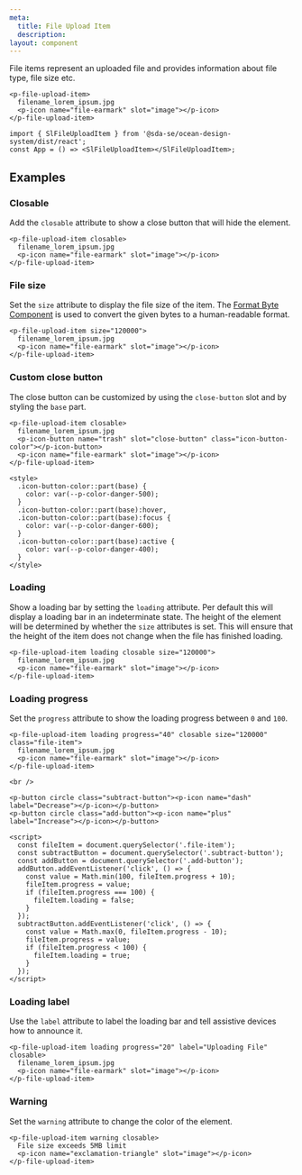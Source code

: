 ```yaml
---
meta:
  title: File Upload Item
  description:
layout: component
---
```


File items represent an uploaded file and provides information about file type, file size etc.

```html:preview
<p-file-upload-item>
  filename_lorem_ipsum.jpg
  <p-icon name="file-earmark" slot="image"></p-icon>
</p-file-upload-item>
```

```jsx:react
import { SlFileUploadItem } from '@sda-se/ocean-design-system/dist/react';
const App = () => <SlFileUploadItem></SlFileUploadItem>;
```

## Examples

### Closable

Add the `closable` attribute to show a close button that will hide the element.

```html:preview
<p-file-upload-item closable>
  filename_lorem_ipsum.jpg
  <p-icon name="file-earmark" slot="image"></p-icon>
</p-file-upload-item>
```

### File size

Set the `size` attribute to display the file size of the item. The [Format Byte Component](/components/format-bytes) is used to convert the given bytes to a human-readable format.

```html:preview
<p-file-upload-item size="120000">
  filename_lorem_ipsum.jpg
  <p-icon name="file-earmark" slot="image"></p-icon>
</p-file-upload-item>
```

### Custom close button

The close button can be customized by using the `close-button` slot and by styling the `base` part.

```html:preview
<p-file-upload-item closable>
  filename_lorem_ipsum.jpg
  <p-icon-button name="trash" slot="close-button" class="icon-button-color"></p-icon-button>
  <p-icon name="file-earmark" slot="image"></p-icon>
</p-file-upload-item>

<style>
  .icon-button-color::part(base) {
    color: var(--p-color-danger-500);
  }
  .icon-button-color::part(base):hover,
  .icon-button-color::part(base):focus {
    color: var(--p-color-danger-600);
  }
  .icon-button-color::part(base):active {
    color: var(--p-color-danger-400);
  }
</style>
```

### Loading

Show a loading bar by setting the `loading` attribute. Per default this will display a loading bar in an indeterminate state. The height of the element will be determined by whether the `size` attributes is set. This will ensure that the height of the item does not change when the file has finished loading.

```html:preview
<p-file-upload-item loading closable size="120000">
  filename_lorem_ipsum.jpg
  <p-icon name="file-earmark" slot="image"></p-icon>
</p-file-upload-item>
```

### Loading progress

Set the `progress` attribute to show the loading progress between `0` and `100`.

```html:preview
<p-file-upload-item loading progress="40" closable size="120000" class="file-item">
  filename_lorem_ipsum.jpg
  <p-icon name="file-earmark" slot="image"></p-icon>
</p-file-upload-item>

<br />

<p-button circle class="subtract-button"><p-icon name="dash" label="Decrease"></p-icon></p-button>
<p-button circle class="add-button"><p-icon name="plus" label="Increase"></p-icon></p-button>

<script>
  const fileItem = document.querySelector('.file-item');
  const subtractButton = document.querySelector('.subtract-button');
  const addButton = document.querySelector('.add-button');
  addButton.addEventListener('click', () => {
    const value = Math.min(100, fileItem.progress + 10);
    fileItem.progress = value;
    if (fileItem.progress === 100) {
      fileItem.loading = false;
    }
  });
  subtractButton.addEventListener('click', () => {
    const value = Math.max(0, fileItem.progress - 10);
    fileItem.progress = value;
    if (fileItem.progress < 100) {
      fileItem.loading = true;
    }
  });
</script>
```

### Loading label

Use the `label` attribute to label the loading bar and tell assistive devices how to announce it.

```html:preview
<p-file-upload-item loading progress="20" label="Uploading File" closable>
  filename_lorem_ipsum.jpg
  <p-icon name="file-earmark" slot="image"></p-icon>
</p-file-upload-item>
```

### Warning

Set the `warning` attribute to change the color of the element.

```html:preview
<p-file-upload-item warning closable>
  File size exceeds 5MB limit
  <p-icon name="exclamation-triangle" slot="image"></p-icon>
</p-file-upload-item>
```
